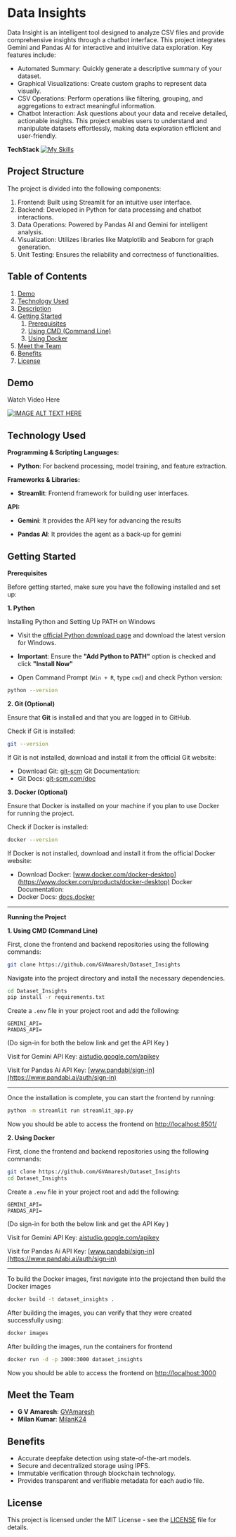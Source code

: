
# Data Insights

Data Insight is an intelligent tool designed to analyze CSV files and provide comprehensive insights through a chatbot interface. This project integrates Gemini and Pandas AI for interactive and intuitive data exploration. Key features include:

* Automated Summary: Quickly generate a descriptive summary of your dataset.
* Graphical Visualizations: Create custom graphs to represent data visually.
* CSV Operations: Perform operations like filtering, grouping, and aggregations to extract meaningful information.
* Chatbot Interaction: Ask questions about your data and receive detailed, actionable insights.
This project enables users to understand and manipulate datasets effortlessly, making data exploration efficient and user-friendly.

**TechStack** [![My Skills](https://skillicons.dev/icons?i=docker,py,vscode,windows)](https://skillicons.dev)

## Project Structure
The project is divided into the following components:

1. Frontend: Built using Streamlit for an intuitive user interface.
2. Backend: Developed in Python for data processing and chatbot interactions.
3. Data Operations: Powered by Pandas AI and Gemini for intelligent analysis.
4. Visualization: Utilizes libraries like Matplotlib and Seaborn for graph generation.
5. Unit Testing: Ensures the reliability and correctness of functionalities.


## Table of Contents

1. [Demo](#demo)
2. [Technology Used](#technology-used)
3. [Description](#description)
4. [Getting Started](#getting-started)
    1. [Prerequisites](#prerequisites)
    2. [Using CMD (Command Line)](#using-cmd-command-line)
    3. [Using Docker](#using-docker)
5. [Meet the Team](#meet-the-team)
6. [Benefits](#benefits)
7. [License](#license)

## Demo
Watch Video Here

[![IMAGE ALT TEXT HERE](https://img.youtube.com/vi/8i9jTCctU3U/0.jpg)](https://www.youtube.com/watch?v=8i9jTCctU3U)
## Technology Used

**Programming & Scripting Languages:**
- **Python**: For backend processing, model training, and feature extraction.

**Frameworks & Libraries:**
- **Streamlit**: Frontend framework for building user interfaces.

**API:**
- **Gemini**: It provides the API key for advancing the results

- **Pandas AI**: It provides the agent as a back-up for gemini
    

## Getting Started

**Prerequisites**

Before getting started, make sure you have the following installed and set up:

**1. Python**

Installing Python and Setting Up PATH on Windows
- Visit the [official Python download page](https://www.python.org/downloads/) and download the latest version for Windows.

- **Important**: Ensure the **"Add Python to PATH"** option is checked and click **"Install Now"**
- Open Command Prompt (`Win + R`, type `cmd`) and check Python version:  
```bash
python --version
  ```

**2. Git (Optional)**

Ensure that **Git** is installed and that you are logged in to GitHub.

Check if Git is installed:
```bash
git --version
```

If Git is not installed, download and install it from the official Git website:

- Download Git: [git-scm](https://git-scm.com/downloads)
Git Documentation:
- Git Docs: [git-scm.com/doc](https://git-scm.com/doc)


**3. Docker (Optional)**

Ensure that Docker is installed on your machine if you plan to use Docker for running the project.

Check if Docker is installed:
```bash
docker --version
```

If Docker is not installed, download and install it from the official Docker website:

- Download Docker: 
[www.docker.com/docker-desktop](https://www.docker.com/products/docker-desktop)
Docker Documentation:
- Docker Docs: [docs.docker](https://docs.docker.com/)

---
**Running the Project**

**1. Using CMD (Command Line)**

First, clone the frontend and backend repositories using the following commands:

```bash
git clone https://github.com/GVAmaresh/Dataset_Insights
```

Navigate into the project directory and install the necessary dependencies.

```bash
cd Dataset_Insights
pip install -r requirements.txt

```
Create a `.env` file in your project root and add the following:
```
GEMINI_API=
PANDAS_API=

```
(Do sign-in for both the below link and get the API Key )

Visit for Gemini API Key: [aistudio.google.com/apikey](https://aistudio.google.com/app/apikey)

Visit for Pandas Ai API Key: [www.pandabi/sign-in](https://www.pandabi.ai/auth/sign-in)

---

Once the installation is complete, you can start the frontend by running:

```bash
python -m streamlit run streamlit_app.py
```
Now you should be able to access the frontend on [http://localhost:8501/](http://localhost:8501/)

**2. Using Docker**

First, clone the frontend and backend repositories using the following commands:

```bash
git clone https://github.com/GVAmaresh/Dataset_Insights
cd Dataset_Insights
```

Create a `.env` file in your project root and add the following:
```
GEMINI_API=
PANDAS_API=

```
(Do sign-in for both the below link and get the API Key )

Visit for Gemini API Key: [aistudio.google.com/apikey](https://aistudio.google.com/app/apikey)

Visit for Pandas Ai API Key: [www.pandabi/sign-in](https://www.pandabi.ai/auth/sign-in)


---
To build the Docker images, first navigate into the projectand then build the Docker images

```bash
docker build -t dataset_insights .

```

After building the images, you can verify that they were created successfully using:
```bash
docker images
```

After building the images, run the containers for frontend
```bash
docker run -d -p 3000:3000 dataset_insights
```

Now you should be able to access the frontend on [http://localhost:3000](http://localhost:3000)

## Meet the Team

- **G V Amaresh**: [GVAmaresh ](https://github.com/GVAmaresh)
- **Milan Kumar**: [MilanK24](https://github.com/MilanK24)

## Benefits
- Accurate deepfake detection using state-of-the-art models.
- Secure and decentralized storage using IPFS.
- Immutable verification through blockchain technology.
- Provides transparent and verifiable metadata for each audio file.

## License
This project is licensed under the MIT License - see the [LICENSE](https://github.com/GVAmaresh/Dataset_Insights/blob/main/LICENSE) file for details.
